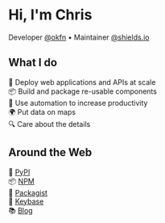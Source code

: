 # Hi, I'm Chris

Developer [@okfn](https://okfn.org/) • Maintainer [@shields.io](https://shields.io/)

## What I do

🚀 Deploy web applications and APIs at scale<br>
📦 Build and package re-usable components<br>
🔧 Use automation to increase productivity<br>
🌍 Put data on maps<br>
🔍 Care about the details<br>

## Around the Web

🐍 [PyPI](https://pypi.org/user/chris48s/)<br>
📦 [NPM](https://www.npmjs.com/~chris48s)<br>
🐘 [Packagist](https://packagist.org/packages/chris48s/)<br>
🔑 [Keybase](https://keybase.io/chris48s)<br>
📚 [Blog](https://chris48s.github.io/blogmarks)<br>
